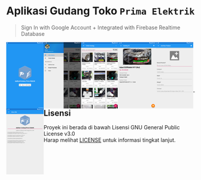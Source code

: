 # Aplikasi Gudang Toko `Prima Elektrik`
> Sign In with Google Account + Integrated with Firebase Realtime Database

</div>
    <p align="center">
        <img align="left" width="100" src="images/Screenshot_2019-05-23-08-50-25.png" />
        <img align="left" width="100" src="images/Screenshot_2019-05-23-08-50-30.png" />
        <img align="left" width="100" src="images/Screenshot_2019-05-23-08-51-11.png" />
        <img align="left" width="100" src="images/Screenshot_2019-05-23-08-52-09.png" />
        <img align="left" width="100" src="images/Screenshot_2019-05-23-08-52-21.png" />
        <img align="left" width="100" src="images/Screenshot_2019-05-23-08-52-53.png" />
    </p>
</div>

<br /><br /><br /><br /><br /><br /><br />
<hr />

## Lisensi

Proyek ini berada di bawah Lisensi GNU General Public License v3.0 <br />
Harap melihat [LICENSE](LICENSE) untuk informasi tingkat lanjut.
